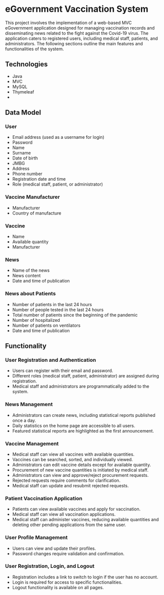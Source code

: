 # eGovernment Vaccination System 
This project involves the implementation of a web-based MVC eGovernment application designed for managing vaccination records and disseminating news related to the fight against the Covid-19 virus. 
The application caters to registered users, including medical staff, patients, and administrators. 
The following sections outline the main features and functionalities of the system.

## Technologies
- Java
- MVC
- MySQL
- Thymeleaf
- 
## Data Model

### User
- Email address (used as a username for login)
- Password
- Name
- Surname
- Date of birth
- JMBG
- Address
- Phone number
- Registration date and time
- Role (medical staff, patient, or administrator)

### Vaccine Manufacturer
- Manufacturer
- Country of manufacture

### Vaccine
- Name
- Available quantity
- Manufacturer

### News
- Name of the news
- News content
- Date and time of publication

### News about Patients
- Number of patients in the last 24 hours
- Number of people tested in the last 24 hours
- Total number of patients since the beginning of the pandemic
- Number of hospitalized
- Number of patients on ventilators
- Date and time of publication

## Functionality

### User Registration and Authentication
- Users can register with their email and password.
- Different roles (medical staff, patient, administrator) are assigned during registration.
- Medical staff and administrators are programmatically added to the system.

### News Management
- Administrators can create news, including statistical reports published once a day.
- Daily statistics on the home page are accessible to all users.
- Featured statistical reports are highlighted as the first announcement.

### Vaccine Management
- Medical staff can view all vaccines with available quantities.
- Vaccines can be searched, sorted, and individually viewed.
- Administrators can edit vaccine details except for available quantity.
- Procurement of new vaccine quantities is initiated by medical staff.
- Administrators can view and approve/reject procurement requests.
- Rejected requests require comments for clarification.
- Medical staff can update and resubmit rejected requests.

### Patient Vaccination Application
- Patients can view available vaccines and apply for vaccination.
- Medical staff can view all vaccination applications.
- Medical staff can administer vaccines, reducing available quantities and deleting other pending applications from the same user.

### User Profile Management
- Users can view and update their profiles.
- Password changes require validation and confirmation.

### User Registration, Login, and Logout
- Registration includes a link to switch to login if the user has no account.
- Login is required for access to specific functionalities.
- Logout functionality is available on all pages.
